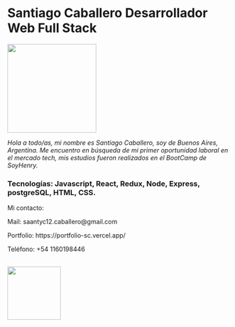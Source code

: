 <h1 style = text-align:'center' >Santiago Caballero Desarrollador Web Full Stack</h1>
<img src='https://user-images.githubusercontent.com/105526822/193701083-083cacbc-dad0-48ac-ab28-91c3fb3b51dd.jpg' width='200'>


*Hola a todo/as, mi nombre es Santiago Caballero, soy de Buenos Aires, Argentina.
Me encuentro en búsqueda de mi primer oportunidad laboral en el mercado tech, mis
estudios fueron realizados en el BootCamp de SoyHenry.*

### Tecnologías: Javascript, React, Redux, Node, Express, postgreSQL, HTML, CSS.


<div>
  <p>
Mi contacto:
  </p>
  <p>
Mail: saantyc12.caballero@gmail.com
  </p>
  <p>
Portfolio: https://portfolio-sc.vercel.app/
     </p>
  <p>
Teléfono: +54 1160198446
     </p>
</div>
<br/>
<a href='https://www.linkedin.com/in/santiago-caballero-82aa241a1/'><img src='https://user-images.githubusercontent.com/105526822/193701277-c2f35b10-3637-4af7-8613-0e973b7a0265.png' width='120' target='_blank' > </a>
